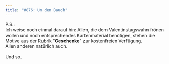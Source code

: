 ```yaml
---
title: "#876: Um den Bauch"
---
```

 

P.S.:<br />
Ich weise noch einmal darauf hin: Allen, die dem Valentinstagswahn frönen wollen und noch entsprechendes Kartenmaterial benötigen, stehen die Motive aus der Rubrik "<a hre="http://www.fonflatter.de/geschenke"><strong>Geschenke</strong></a>" zur kostenfreien Verfügung.<br />
Allen anderen natürlich auch.
<br /><br />
Und so.

